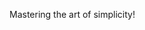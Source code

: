 Mastering the art of simplicity!

<!---
Iasmmina/Iasmmina is a ✨ special ✨ repository because its `README.md` (this file) appears on your GitHub profile.
You can click the Preview link to take a look at your changes.
--->
